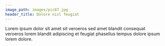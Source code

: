 ```yaml
---
image_path: images/pic07.jpg 
header_title: Dolore nisl feugiat
---
```


Lorem ipsum dolor sit amet sit veroeros sed amet blandit consequat veroeros lorem blandit adipiscing et
feugiat phasellus tempus dolore ipsum lorem dolore.
    